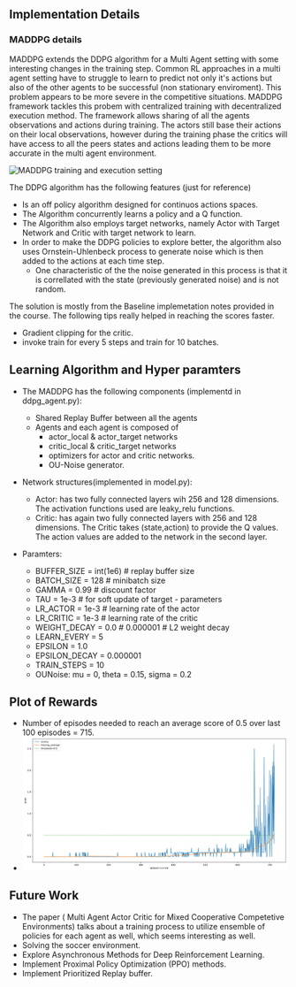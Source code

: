 [//]: # (Image References)

[image1]: https://openai.com/content/images/2017/06/nipsdiagram_2.gif "MADDPG training and execution setting"


## Implementation Details


### MADDPG details 
MADDPG extends the DDPG algorithm for a Multi Agent setting with some interesting changes in the training step. Common RL approaches in a multi agent setting have to struggle to learn to predict not only it's actions but also of the other agents to be successful (non stationary enviroment). This problem appears to be more severe in the competitive situations. MADDPG framework tackles this probem with centralized training with decentralized execution method.  The framework allows sharing of all the agents observations and actions during training. The actors still base their actions on their local observations, however during the training phase the critics will have access to all the peers states and actions leading them to be more accurate in the multi agent environment. 

![MADDPG training and execution setting][image1]

The DDPG algorithm has the following features (just for reference)
- Is an off policy algorithm designed for continuos actions spaces. 
- The Algorithm concurrently learns a policy and a Q function. 
- The Algorithm also employs target networks, namely Actor with Target Network and Critic with target network to learn. 
- In order to make the DDPG policies to explore better, the algorithm also uses Ornstein-Uhlenbeck process to generate noise which is then added to the actions at each time step. 
    - One characteristic of the the noise generated in this process is that it is correllated with the state (previously generated noise) and is not random. 

The solution is mostly from the Baseline implemetation notes provided in the course. The following tips really helped in reaching the scores faster. 
- Gradient clipping for the critic. 
- invoke train for every 5 steps and train for 10 batches.   


## Learning Algorithm and Hyper paramters
- The MADDPG has the following components (implementd in ddpg_agent.py): 
    - Shared Replay Buffer between all the agents 
    - Agents and each agent is composed of 
        - actor_local & actor_target networks
        - critic_local & critic_target networks
        - optimizers for actor and critic networks. 
        - OU-Noise generator. 

- Network structures(implemented in model.py):
    - Actor: has two fully connected layers wih 256 and 128 dimensions. The activation functions used are leaky_relu functions. 
    - Critic: has again two fully connected layers with 256 and 128 dimensions. The Critic takes (state,action) to provide the Q values. The action values are added to the network in the second layer. 

 - Paramters: 
    - BUFFER_SIZE = int(1e6)  # replay buffer size
    - BATCH_SIZE = 128        # minibatch size
    - GAMMA = 0.99            # discount factor
    - TAU = 1e-3              # for soft update of target       - parameters
    - LR_ACTOR = 1e-3         # learning rate of the actor
    - LR_CRITIC = 1e-3        # learning rate of the critic
    - WEIGHT_DECAY = 0.0  # 0.000001  # L2 weight decay
    - LEARN_EVERY = 5
    - EPSILON = 1.0
    - EPSILON_DECAY = 0.000001
    - TRAIN_STEPS = 10
    - OUNoise: mu = 0, theta = 0.15, sigma = 0.2

## Plot of Rewards
- Number of episodes needed to reach an average score of 0.5 over last 100 episodes = 715.
- ![Scores vs Number of episodes plot](scores_plot.png)

## Future Work
- The paper ( Multi Agent Actor Critic for Mixed Cooperative Competetive Environments) talks about a training process to utilize ensemble of policies for each agent as well, which seems interesting as well. 
- Solving the soccer environment.
- Explore Asynchronous Methods for Deep Reinforcement Learning.
- Implement Proximal Policy Optimization (PPO) methods. 
- Implement Prioritized Replay buffer. 
